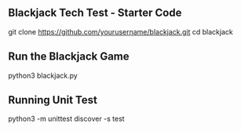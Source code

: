 ## Blackjack Tech Test - Starter Code

git clone https://github.com/yourusername/blackjack.git
cd blackjack

## Run the Blackjack Game

python3 blackjack.py

##  Running Unit Test

python3 -m unittest discover -s test

